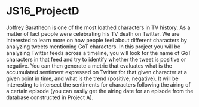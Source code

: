 # JS16_ProjectD
Joffrey Baratheon is one of the most loathed characters in TV history. As a matter of fact people were celebrating his TV death on Twitter. We are interested to learn more on how people feel about different characters by analyzing tweets mentioning GoT characters. In this project you will be analyzing Twitter feeds across a timeline, you will look for the name of GoT characters in that feed and try to identify whether the tweet is positive or negative. You can then generate a metric that evaluates what is the accumulated sentiment expressed on Twitter for that given character at a given point in time, and what is the trend (positive, negative). It will be interesting to intersect the sentiments for characters following the airing of a certain episode (you can easily get the airing date for an episode from the database constructed in Project A).
